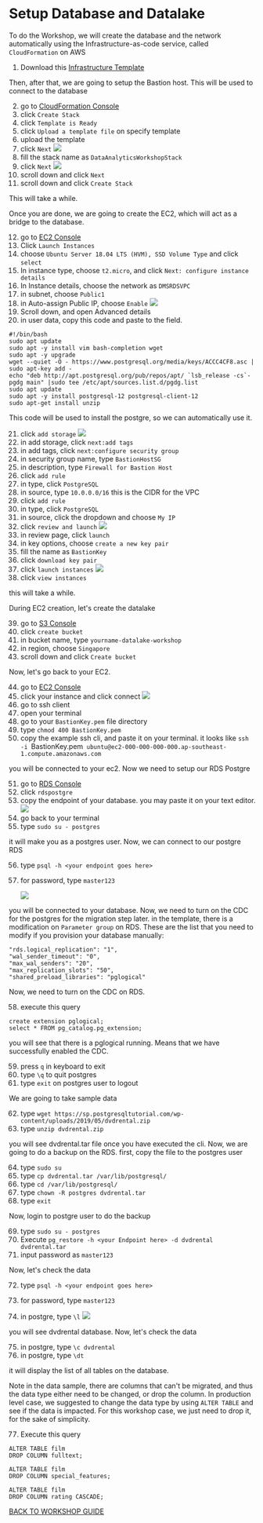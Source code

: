 # Setup Database and Datalake

To do the Workshop, we will create the database and the network automatically using the Infrastructure-as-code service, called `CloudFormation` on AWS
1. Download this [Infrastructure Template](../Assets/SetupDB/Template.json)

Then, after that, we are going to setup the Bastion host. This will be used to connect to the database

2. go to [CloudFormation Console](https://ap-southeast-1.console.aws.amazon.com/cloudformation/home?region=ap-southeast-1#/)
3. click `Create Stack`
4. click `Template is Ready`
5. click `Upload a template file` on specify template
6. upload the template
7. click `Next`
    ![](../Assets/SetupDB/7.png)
8. fill the stack name as `DataAnalyticsWorkshopStack`
9. click `Next`
    ![](../Assets/SetupDB/9.png)
10. scroll down and click `Next`
11. scroll down and click `Create Stack`

This will take a while.

Once you are done, we are going to create the EC2, which will act as a bridge to the database.

12. go to [EC2 Console](https://ap-southeast-1.console.aws.amazon.com/ec2/v2/home?region=ap-southeast-1#Instances:)
13. Click `Launch Instances`
14. choose `Ubuntu Server 18.04 LTS (HVM), SSD Volume Type` and click `select`
15. In instance type, choose `t2.micro`, and click `Next: configure instance details`
16. In Instance details, choose the network as `DMSRDSVPC`
17. in subnet, choose `Public1`
18. in Auto-assign Public IP, choose `Enable`
    ![](../Assets/SetupDB/18.png)
19. Scroll down, and open Advanced details
20. in user data, copy this code and paste to the field.
```
#!/bin/bash
sudo apt update 
sudo apt -y install vim bash-completion wget 
sudo apt -y upgrade
wget --quiet -O - https://www.postgresql.org/media/keys/ACCC4CF8.asc | sudo apt-key add -
echo "deb http://apt.postgresql.org/pub/repos/apt/ `lsb_release -cs`-pgdg main" |sudo tee /etc/apt/sources.list.d/pgdg.list
sudo apt update 
sudo apt -y install postgresql-12 postgresql-client-12
sudo apt-get install unzip
```

This code will be used to install the postgre, so we can automatically use it.

21. click `add storage`
    ![](../Assets/SetupDB/21.png)
22. in add storage, click `next:add tags`
23. in add tags, click `next:configure security group`
24. in security group name, type `BastionHostSG`
25. in description, type `Firewall for Bastion Host`
26. click `add rule`
27. in type, click `PostgreSQL`
28. in source, type `10.0.0.0/16` this is the CIDR for the VPC
29. click `add rule`
30. in type, click `PostgreSQL`
31. in source, click the dropdown and choose `My IP`
32. click `review and launch`
    ![](../Assets/SetupDB/32.png)
33. in review page, click `launch`
34. in key options, choose `create a new key pair`
35. fill the name as `BastionKey`
36. click `download key pair`
37. click `launch instances`
    ![](../Assets/SetupDB/37.png)
38. click `view instances`

this will take a while.

During EC2 creation, let's create the datalake

39. go to [S3 Console](https://s3.console.aws.amazon.com/s3/home?region=ap-southeast-1#)
40. click `create bucket`
41. in bucket name, type `yourname-datalake-workshop`
42. in region, choose `Singapore`
43. scroll down and click `Create bucket`

Now, let's go back to your EC2.

44. go to [EC2 Console](https://ap-southeast-1.console.aws.amazon.com/ec2/v2/home?region=ap-southeast-1#Instances:)
45. click your instance and click connect
    ![](../Assets/SetupDB/45.png)
46. go to ssh client
47. open your terminal
48. go to your `BastionKey.pem` file directory
49. type `chmod 400 BastionKey.pem`
50. copy the example ssh cli, and paste it on your terminal. it looks like `ssh -i `BastionKey.pem` ubuntu@ec2-000-000-000-000.ap-southeast-1.compute.amazonaws.com`

you will be connected to your ec2. Now we need to setup our RDS Postgre

51. go to [RDS Console](https://ap-southeast-1.console.aws.amazon.com/rds/home?region=ap-southeast-1#databases:)
52. click `rdspostgre`
53. copy the endpoint of your database. you may paste it on your text editor.
    ![](../Assets/SetupDB/53.png)
54. go back to your terminal
55. type `sudo su - postgres`

it will make you as a postgres user. Now, we can connect to our postgre RDS

56. type `psql -h <your endpoint goes here>`
57. for password, type `master123`

    ![](../Assets/SetupDB/57.png)

you will be connected to your database. Now, we need to turn on the CDC for the postgres for the migration step later.
in the template, there is a modification on `Parameter group` on RDS. These are the list that you need to modify if you provision your database manually:
```
"rds.logical_replication": "1",
"wal_sender_timeout": "0",
"max_wal_senders": "20",
"max_replication_slots": "50",
"shared_preload_libraries": "pglogical"
```

Now, we need to turn on the CDC on RDS.

58. execute this query
```
create extension pglogical;
select * FROM pg_catalog.pg_extension;
```

you will see that there is a pglogical running. Means that we have successfully enabled the CDC.

59. press `q` in keyboard to exit
60. type `\q` to quit postgres
61. type `exit` on postgres user to logout

We are going to take sample data

62. type `wget https://sp.postgresqltutorial.com/wp-content/uploads/2019/05/dvdrental.zip`
63. type `unzip dvdrental.zip`

you will see dvdrental.tar file once you have executed the cli. Now, we are going to do a backup on the RDS. first, copy the file to the postgres user

64. type `sudo su`
65. type `cp dvdrental.tar /var/lib/postgresql/`
66. type `cd /var/lib/postgresql/`
67. type `chown -R postgres dvdrental.tar`
68. type `exit`

Now, login to postgre user to do the backup

69. type `sudo su - postgres`
70. Execute `pg_restore -h <your Endpoint here> -d dvdrental dvdrental.tar`
71. input password as `master123`

Now, let's check the data

72. type `psql -h <your endpoint goes here>`
73. for password, type `master123`

74. in postgre, type `\l`
    ![](../Assets/SetupDB/74.png)

you will see dvdrental database. Now, let's check the data

75. in postgre, type `\c dvdrental`
76. in postgre, type `\dt`

it will display the list of all tables on the database.

Note in the data sample, there are columns that can't be migrated, and thus the data type either need to be changed, or drop the column. In production level case, we suggested to change the data type by using `ALTER TABLE` and see if the data is impacted. For this workshop case, we just need to drop it, for the sake of simplicity.

77. Execute this query
```
ALTER TABLE film
DROP COLUMN fulltext;

ALTER TABLE film
DROP COLUMN special_features;

ALTER TABLE film
DROP COLUMN rating CASCADE;
```

[BACK TO WORKSHOP GUIDE](../README.md)